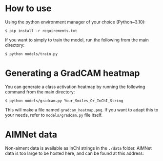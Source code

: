# How to use

Using the python environment manager of your choice (Python~3.10):

```
$ pip install -r requirements.txt
```
If you want to simply to train the model, run the following from the main directory:
```
$ python models/train.py
```
# Generating a GradCAM heatmap
You can generate a class activation heatmap by running the following command from the main directory:
```
$ python models/gradcam.py Your_Smiles_Or_InChI_String
```
This will make a file named `gradcam_heatmap.png`. If you want to adapt this to your needs, refer to `models/gradcam.py` file itself.

# AIMNet data
Non-aiment data is available as InChI strings in the `./data` folder.
AIMNet data is too large to be hosted here, and can be found at this address: